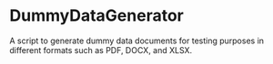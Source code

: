 # DummyDataGenerator
A script to generate dummy data documents for testing purposes in different formats such as PDF, DOCX, and XLSX.
